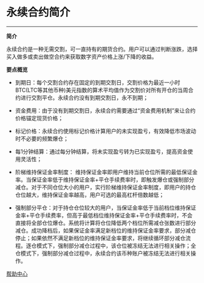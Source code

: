 # 永续合约简介

------

**简介**

永续合约是一种无需交割，可一直持有的期货合约。用户可以通过判断涨跌，选择买入做多或卖出做空合约来获取数字资产价格上涨/下降的收益。

**要点概览**

- 到期日：每个交割合约存在固定的到期交割日，交割价格为最近一小时BTC(LTC等其他币种)美元指数的算术平均值作为交割价对所有开仓的当周合约进行交割平仓。永续合约没有到期交割日，永不到期；

- 资金费用：由于没有到期交割日，永续合约需要通过“资金费用机制”来让合约价格锚定现货价格；

- 标记价格：永续合约使用标记价格计算用户的未实现盈亏，有效降低市场波动时不必要的频繁爆仓；

- 每1分钟结算：通过每分钟结算，将未实现盈亏转为已实现盈亏，提高资金使用灵活性；

- 阶梯维持保证金率制度： 维持保证金率即用户维持当前仓位所需的最低保证金率。当保证金率低于维持保证金率+平仓手续费率时，即触发爆仓或强制部分减仓。对于不同仓位大小的用户，实行阶梯维持保证金率制度，即用户的持仓仓位越大，维持保证金率越高，用户可选的最高杠杆倍数越低；

- 强制部分平仓：对于持仓仓位较大的用户，当保证金率低于当前档位维持保证金率+平仓手续费率，但高于最低档位维持保证金率+平仓手续费率时，不会直接将全部仓位爆仓。系统将计算将仓位降低两个档位所需减仓张数进行部分减仓。成功降档后，如果保证金率满足新档位的维持保证金率要求，部分减仓停止；如果依然不满足新档位的维持保证金率要求，将继续循环部分减仓流程。逐仓模式下，强制部分减仓过程中，该仓位被冻结无法进行相关操作；全仓模式下，强制部分减仓过程中，永续合约该币种账户被冻结无法进行相关操作。

[帮助中心](https://bojack-workman.gitbook.io/futures-doc/)